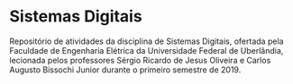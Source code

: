 # Sistemas Digitais
Repositório de atividades da disciplina de Sistemas Digitais, ofertada pela Faculdade de Engenharia Elétrica da Universidade Federal de Uberlândia, lecionada pelos professores Sérgio Ricardo de Jesus Oliveira e Carlos Augusto Bissochi Junior durante o primeiro semestre de 2019.
